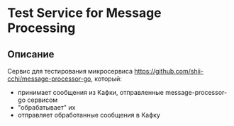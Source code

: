 # Test Service for Message Processing

## Описание

Сервис для тестирования микросервиса https://github.com/shii-cchi/message-processor-go, который:
- принимает сообщения из Кафки, отправленные message-processor-go сервисом
- "обрабатывает" их
- отправляет обработанные сообщения в Кафку